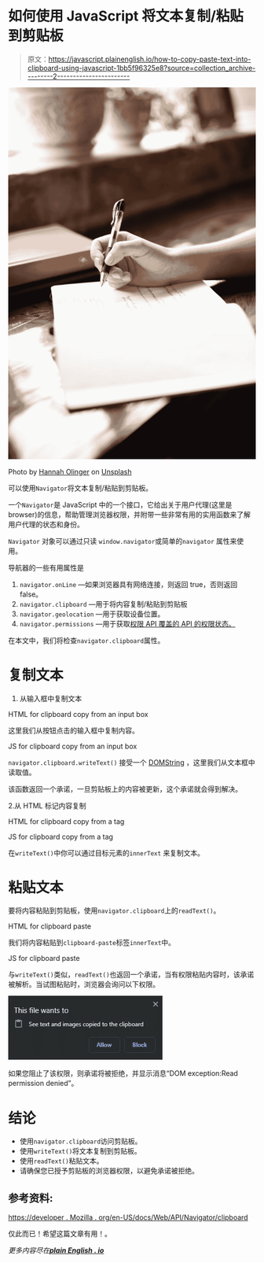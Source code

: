 # 如何使用 JavaScript 将文本复制/粘贴到剪贴板

> 原文：<https://javascript.plainenglish.io/how-to-copy-paste-text-into-clipboard-using-javascript-1bb5f96325e8?source=collection_archive---------2----------------------->

![](img/ffabf35b41dbb0c0bdbe82542f1e2c50.png)

Photo by [Hannah Olinger](https://unsplash.com/@hannaholinger?utm_source=medium&utm_medium=referral) on [Unsplash](https://unsplash.com?utm_source=medium&utm_medium=referral)

可以使用`Navigator`将文本复制/粘贴到剪贴板。

一个`Navigator`是 JavaScript 中的一个接口，它给出关于用户代理(这里是 browser)的信息，帮助管理浏览器权限，并附带一些非常有用的实用函数来了解用户代理的状态和身份。

`Navigator` 对象可以通过只读 `window.navigator`或简单的`navigator` 属性来使用。

导航器的一些有用属性是

1.  `navigator.onLine` —如果浏览器具有网络连接，则返回 true，否则返回 false。
2.  `navigator.clipboard` —用于将内容复制/粘贴到剪贴板
3.  `navigator.geolocation` —用于获取设备位置。
4.  `navigator.permissions` —用于获取[权限 API 覆盖的 API 的权限状态。](https://developer.mozilla.org/en-US/docs/Web/API/Permissions_API)

在本文中，我们将检查`navigator.clipboard`属性。

# 复制文本

1.  从输入框中复制文本

HTML for clipboard copy from an input box

这里我们从按钮点击的输入框中复制内容。

JS for clipboard copy from an input box

`navigator.clipboard.writeText()` 接受一个 [DOMString](https://developer.mozilla.org/en-US/docs/Web/API/DOMString) ，这里我们从文本框中读取值。

该函数返回一个承诺，一旦剪贴板上的内容被更新，这个承诺就会得到解决。

2.从 HTML 标记内容复制

HTML for clipboard copy from a tag

JS for clipboard copy from a tag

在`writeText()`中你可以通过目标元素的`innerText` 来复制文本。

# 粘贴文本

要将内容粘贴到剪贴板，使用`navigator.clipboard`上的`readText()`。

HTML for clipboard paste

我们将内容粘贴到`clipboard-paste`标签`innerText`中。

JS for clipboard paste

与`writeText()`类似，`readText()`也返回一个承诺，当有权限粘贴内容时，该承诺被解析。当试图粘贴时，浏览器会询问以下权限。

![](img/7500f053c9e9435aa4c7652ceb546e9e.png)

如果您阻止了该权限，则承诺将被拒绝，并显示消息“DOM exception:Read permission denied”。

# 结论

*   使用`navigator.clipboard`访问剪贴板。
*   使用`writeText()`将文本复制到剪贴板。
*   使用`readText()`粘贴文本。
*   请确保您已授予剪贴板的浏览器权限，以避免承诺被拒绝。

## 参考资料:

[https://developer . Mozilla . org/en-US/docs/Web/API/Navigator/clipboard](https://developer.mozilla.org/en-US/docs/Web/API/Navigator/clipboard)

仅此而已！希望这篇文章有用！。

*更多内容尽在*[***plain English . io***](http://plainenglish.io/)